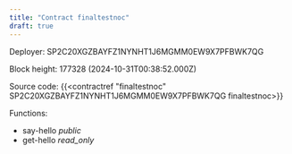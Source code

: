 ```yaml
---
title: "Contract finaltestnoc"
draft: true
---
```

Deployer: SP2C20XGZBAYFZ1NYNHT1J6MGMM0EW9X7PFBWK7QG


 



Block height: 177328 (2024-10-31T00:38:52.000Z)

Source code: {{<contractref "finaltestnoc" SP2C20XGZBAYFZ1NYNHT1J6MGMM0EW9X7PFBWK7QG finaltestnoc>}}

Functions:

* say-hello _public_
* get-hello _read_only_
